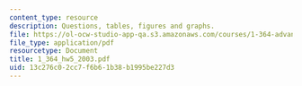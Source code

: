 ```yaml
---
content_type: resource
description: Questions, tables, figures and graphs.
file: https://ol-ocw-studio-app-qa.s3.amazonaws.com/courses/1-364-advanced-geotechnical-engineering-fall-2003/13c276c02cc7f6b61b38b1995be227d3_1_364_hw5_2003.pdf
file_type: application/pdf
resourcetype: Document
title: 1_364_hw5_2003.pdf
uid: 13c276c0-2cc7-f6b6-1b38-b1995be227d3
---
```

